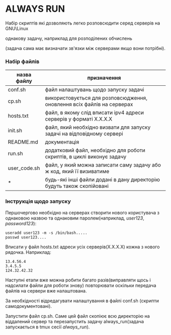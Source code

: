 # ALWAYS RUN
Набір скриптів які дозволяють легко розповсюдити серед серверів на GNU\Linux

однакову задачу, наприклад для розподілених обчислень

(задача сама має визначати зв'язки між  серверами якщо вони потрібні).
### Набір файлів
| назва файлу | призначення                                                            |
|-------------|------------------------------------------------------------------------|
|conf.sh      | файл налаштувань щодо запуску задачі                                   |
|cp.sh        | використовується для розповсюдження, оновлення всіх файлів на серверах |
|hosts.txt    | файл, в якому слід вписати ipv4 адреси серверів у форматі X.X.X.X      |
|init.sh      | файл, який необхідно визвати для запуску задачі на відповідному сервері|
|README.md    | документація                                                           |
|run.sh       | додатковий файл, необхідно для роботи скриптів, в циклі виконує задачу |
|user\_code.sh| файл, у який можна записати саму задачу або ж код, який її визиватиме  |
|\*           | будь-які інші файли додані в дану директорію будуть також скопійовані  |

### Інструкція щодо запуску

Першочергово необхідно на серверах створити нового користувача з однаковою назвою та однаковим паролем(наприклад, *user123*, *password123*):
```
useradd user123 -m -s /bin/bash.....
passwd user123....
```
Вписати у файл hosts.txt адреси усіх серверів(X.X.X.X) кожна з нового рядочка. 
Наприклад:
```
13.4.56.4
3.4.5.5
124.32.42.32
```
Наступні етапи вже можна робити багато разів(виправляти щось і надсилати файли для роботи знову) повторювати оскільки передача файлів на сервери вже налаштована.

За необхідності відредагувати налаштування в файлі conf.sh (скрипти самодокументовані).

Запустити файл cp.sh. Саме цей файл скопіює всю директорію на віддалений сервер та 
перезапустить задачу always\_run(задача запускається в tmux сесії *always_run*).
